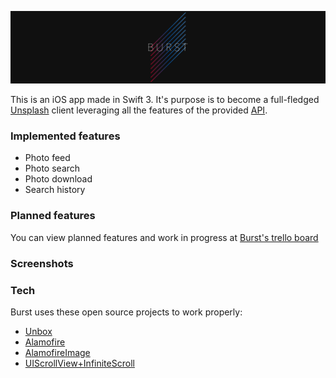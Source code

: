 ![Burst](https://raw.githubusercontent.com/MindaugasJucius/Burst_App/master/Screenshots/Splash.png)


This is an iOS app made in Swift 3. It's purpose is to become a full-fledged [Unsplash](unsplash.com) client leveraging all the features of the provided [API](https://unsplash.com/documentation). 

### Implemented features

- Photo feed
- Photo search
- Photo download
- Search history

### Planned features

You can view planned features and work in progress at [Burst's trello board](https://trello.com/b/gDcCs5P9/burst-app)

### Screenshots

### Tech

Burst uses these open source projects to work properly:
 - [Unbox](https://github.com/JohnSundell/Unbox)
 - [Alamofire](https://github.com/Alamofire/Alamofire)
 - [AlamofireImage](https://github.com/Alamofire/AlamofireImage)
 - [UIScrollView+InfiniteScroll](https://github.com/pronebird/UIScrollView-InfiniteScroll)
